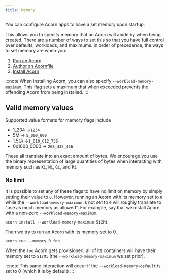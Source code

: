 ```yaml
---
title: Memory
---
```

You can configure Acorn apps to have a set memory upon startup.

This allows you to specify memory that an Acorn will abide by when being created. There are a number of ways to set this so that you have full control over defaults, workloads, and maximums. In order of precedence, the ways to set memory are when you:

1. [Run an Acorn](../50-running/55-memory.md)
2. [Author an Acornfile](../38-authoring/03-containers.md#memory)
3. [Install Acorn](../30-installation/02-options.md#memory)

:::note
When installing Acorn, you can also specify `--workload-memory-maximum`. This flag sets a maximum that when exceeded prevents the offending Acorn from being installed.
:::

## Valid memory values
Supported value formats for memory flags include
- 1_234 ->`1234`
- 5M -> `5_000_000`
- 1.5Gi ->`1_610_612_736`
- 0x1000_0000 -> `268_435_456`

These all translate into an exact amount of bytes. We encourage you use the binary representation of large quantities of bytes when interacting with memory such as `Ki`, `Mi`, `Gi`, and `Pi`.

### No limit
It is possible to set any of these flags to have no limit on memory by simply setting their value to `0`. However, running an Acorn with its memory set to `0` while the `--workload-memory-maximum` is not set to `0` will roughly translate to "use as much memory as allowed". For example, say that we install Acorn with a non-zero `--workload-memory-maximum`.

```console
acorn install --workload-memory-maximum 512Mi
```

Then we try to run an Acorn with its memory set to 0.

```console
acorn run --memory 0 foo
```

When the `foo` Acorn gets provisioned, all of its containers will have their memory set to `512Mi` (the `--workload-memory-maximum` we set prior).

:::note
This same interaction will occur if the `--workload-memory-default` is set to 0 (which it is by default)
:::